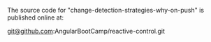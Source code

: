 The source code for "change-detection-strategies-why-on-push" is published online at:

git@github.com:AngularBootCamp/reactive-control.git
